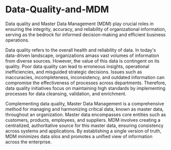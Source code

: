 # Data-Quality-and-MDM

Data quality and Master Data Management (MDM) play crucial roles in ensuring the integrity, accuracy, and reliability of organizational information, serving as the bedrock for informed decision-making and efficient business operations.

Data quality refers to the overall health and reliability of data. In today's data-driven landscape, organizations amass vast volumes of information from diverse sources. However, the value of this data is contingent on its quality. Poor data quality can lead to erroneous insights, operational inefficiencies, and misguided strategic decisions. Issues such as inaccuracies, incompleteness, inconsistency, and outdated information can compromise the effectiveness of processes across departments. Therefore, data quality initiatives focus on maintaining high standards by implementing processes for data cleansing, validation, and enrichment.

Complementing data quality, Master Data Management is a comprehensive method for managing and harmonizing critical data, known as master data, throughout an organization. Master data encompasses core entities such as customers, products, employees, and suppliers. MDM involves creating a centralized, authoritative source for this master data, ensuring consistency across systems and applications. By establishing a single version of truth, MDM minimizes data silos and promotes a unified view of information across the enterprise.
